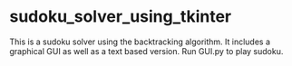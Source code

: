 # sudoku_solver_using_tkinter
This is a sudoku solver using the backtracking algorithm. It includes a graphical GUI as well as a text based version.
Run GUI.py to play sudoku.

